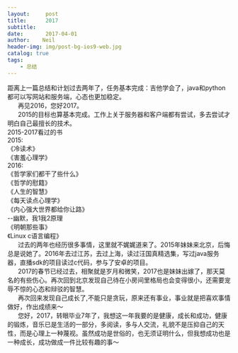 ```yaml
---
layout:     post
title:      2017
subtitle:  
date:       2017-04-01
author:    Neil
header-img: img/post-bg-ios9-web.jpg
catalog: true
tags:
    - 总结
---
```



距离上一篇总结和计划过去两年了，任务基本完成：吉他学会了，java和python都可以写网站和服务端，心态也更加稳定。  
&nbsp;&nbsp;&nbsp;&nbsp;&nbsp;&nbsp;再见2016，您好2017。  
&nbsp;&nbsp;&nbsp;&nbsp;&nbsp;&nbsp;2015的目标也算基本完成。工作上关于服务器和客户端都有尝试，多去尝试才明白自己最擅长的技术。  
	2015-2017看过的书  
2015:  
  《冷读术》  
  《害羞心理学》    
 2016:  
  《哲学家们都干了些什么》  
  《哲学的慰籍》  
  《人生的智慧》  
  《每天读点心理学》     
  《内心强大世界都给你让路》  
   --幽默，我1我2原理   
  《明朝那些事》  
  《Linux c语言编程》  
&nbsp;&nbsp;&nbsp;&nbsp;&nbsp;&nbsp;过去的两年也经历很多事情，这里就不娓娓道来了。2015年妹妹来北京，后悔总是说她了。2016年去过江苏，去过上海，读过汪国真精选集，写过java服务器，直播sdk的项目读过c代码，参与了安卓的项目。  
&nbsp;&nbsp;&nbsp;&nbsp;&nbsp;&nbsp;2017的春节已经过去，相聚就是岁月和微笑，2017也是妹妹出嫁了，那天莫名的有些伤心。再次回到北京发现自己待在小房间里格局也会变得很小，还需要宠辱不惊的心态和辩驳的智慧。  
&nbsp;&nbsp;&nbsp;&nbsp;&nbsp;&nbsp;再次回来发现自己成长了,不能只是贪玩，原来还有事业，事业就是把喜欢事情做好，作出成绩来～  
&nbsp;&nbsp;&nbsp;&nbsp;&nbsp;&nbsp;您好，2017，转眼毕业7年了，我想这一年我要的是健康，成长和成功，健康的锻炼，音乐已是生活的一部分，多阅读，多与人交流，礼貌不是压抑自己的天性，而是心理上一种蔑视。虽然成功是世俗的，也无须证明什么，但我想成功也是一种成长，成功做成一件比较有趣的事～
    
	

 

